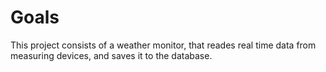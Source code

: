 <h1>Goals</h1>
This project consists of a weather monitor, that reades real time data from measuring devices, and saves it to
the database.
